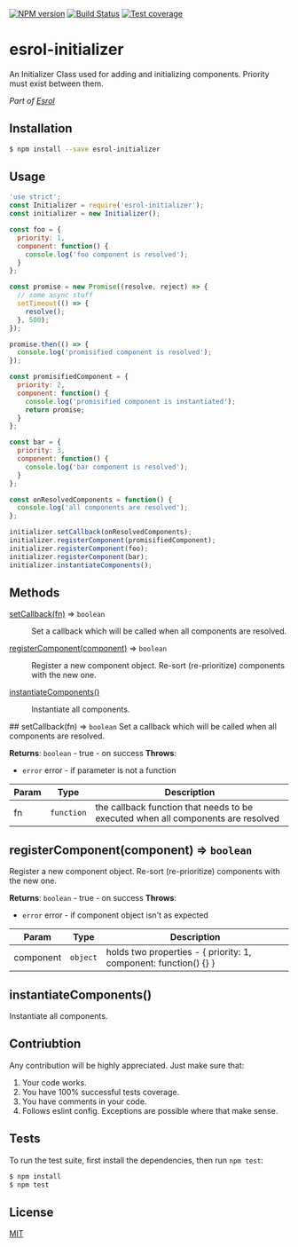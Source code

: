 [![NPM version][npm-image]][npm-url]
[![Build Status][travis-image]][travis-url]
[![Test coverage][coveralls-image]][coveralls-url]

# esrol-initializer
An Initializer Class used for adding and initializing components. Priority must exist between them.

*Part of [Esrol](https://github.com/esrol/esrol)*

## Installation

```sh
$ npm install --save esrol-initializer
```

## Usage

```js
'use strict';
const Initializer = require('esrol-initializer');
const initializer = new Initializer();

const foo = {
  priority: 1,
  component: function() {
    console.log('foo component is resolved');
  }
};

const promise = new Promise((resolve, reject) => {
  // some async stuff
  setTimeout(() => {
    resolve();
  }, 500);
});

promise.then(() => {
  console.log('promisified component is resolved');
});

const promisifiedComponent = {
  priority: 2,
  component: function() {
    console.log('promisified component is instantiated');
    return promise;
  }
};

const bar = {
  priority: 3,
  component: function() {
    console.log('bar component is resolved');
  }
};

const onResolvedComponents = function() {
  console.log('all components are resolved');
};

initializer.setCallback(onResolvedComponents);
initializer.registerComponent(promisifiedComponent);
initializer.registerComponent(foo);
initializer.registerComponent(bar);
initializer.instantiateComponents();

```

## Methods
<dl>
<dt><a href="#setCallback">setCallback(fn)</a> ⇒ <code>boolean</code></dt>
<dd><p>Set a callback which will be called when all components are
resolved.</p>
</dd>
<dt><a href="#registerComponent">registerComponent(component)</a> ⇒ <code>boolean</code></dt>
<dd><p>Register a new component object. Re-sort (re-prioritize)
components with the new one.</p>
</dd>
<dt><a href="#instantiateComponents">instantiateComponents()</a></dt>
<dd><p>Instantiate all components.</p>
</dd>
</dl>
<a name="setCallback"></a>
## setCallback(fn) ⇒ <code>boolean</code>
Set a callback which will be called when all components are
resolved.

**Returns**: <code>boolean</code> - true - on success
**Throws**:

- <code>error</code> error - if parameter is not a function


| Param | Type | Description |
| --- | --- | --- |
| fn | <code>function</code> | the callback function that needs to be executed when all components are resolved |

<a name="registerComponent"></a>
## registerComponent(component) ⇒ <code>boolean</code>
Register a new component object. Re-sort (re-prioritize)
components with the new one.

**Returns**: <code>boolean</code> - true - on success
**Throws**:

- <code>error</code> error - if component object isn't as expected


| Param | Type | Description |
| --- | --- | --- |
| component | <code>object</code> | holds two properties - { priority: 1, component: function() {} } |

<a name="instantiateComponents"></a>
## instantiateComponents()
Instantiate all components.

## Contriubtion

Any contribution will be highly appreciated. Just make sure that:

1. Your code works.  
2. You have 100% successful tests coverage.  
3. You have comments in your code.  
4. Follows eslint config. Exceptions are possible where that make sense.  


## Tests

  To run the test suite, first install the dependencies, then run `npm test`:

```bash
$ npm install
$ npm test
```

## License

[MIT](https://github.com/esrol/esrol-initializer/blob/master/LICENSE)


[npm-image]: https://badge.fury.io/js/esrol-initializer.svg
[npm-url]: https://npmjs.org/package/esrol-initializer
[travis-image]: https://travis-ci.org/esrol/esrol-initializer.svg?branch=master
[travis-url]: https://travis-ci.org/esrol/esrol-initializer
[coveralls-image]: https://coveralls.io/repos/esrol/esrol-initializer/badge.svg
[coveralls-url]: https://coveralls.io/r/esrol/esrol-initializer